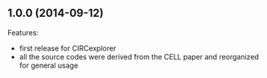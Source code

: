 ## 1.0.0 (2014-09-12)

Features:

* first release for CIRCexplorer
* all the source codes were derived from the CELL paper and reorganized for general usage

